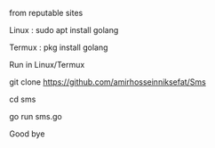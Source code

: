  from reputable sites

Linux : sudo apt install golang

Termux : pkg install golang

Run in Linux/Termux

git clone https://github.com/amirhosseinniksefat/Sms

cd sms

go run sms.go

Good bye
